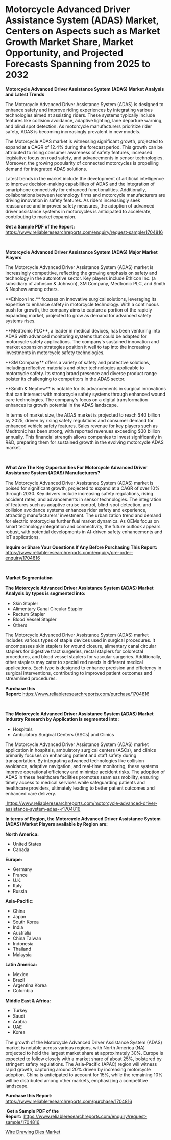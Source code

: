 <p><h1>Motorcycle Advanced Driver Assistance System (ADAS) Market, Centers on Aspects such as Market Growth Market Share, Market Opportunity, and Projected Forecasts Spanning from 2025 to 2032</h1></p><p><strong>Motorcycle Advanced Driver Assistance System (ADAS) Market Analysis and Latest Trends</strong></p>
<p><p>The Motorcycle Advanced Driver Assistance System (ADAS) is designed to enhance safety and improve riding experiences by integrating various technologies aimed at assisting riders. These systems typically include features like collision avoidance, adaptive lighting, lane departure warning, and blind spot detection. As motorcycle manufacturers prioritize rider safety, ADAS is becoming increasingly prevalent in new models.</p><p>The Motorcycle ADAS market is witnessing significant growth, projected to expand at a CAGR of 12.4% during the forecast period. This growth can be attributed to rising consumer awareness of safety features, increased legislative focus on road safety, and advancements in sensor technologies. Moreover, the growing popularity of connected motorcycles is propelling demand for integrated ADAS solutions. </p><p>Latest trends in the market include the development of artificial intelligence to improve decision-making capabilities of ADAS and the integration of smartphone connectivity for enhanced functionalities. Additionally, collaborations between technology firms and motorcycle manufacturers are driving innovation in safety features. As riders increasingly seek reassurance and improved safety measures, the adoption of advanced driver assistance systems in motorcycles is anticipated to accelerate, contributing to market expansion.</p></p>
<p><strong>Get a Sample PDF of the Report:&nbsp;</strong> <a href="https://www.reliableresearchreports.com/enquiry/request-sample/1704816?utm_campaign=3213&utm_medium=2&utm_source=Github&utm_content=ia&utm_term=27032025&utm_id=motorcycle-advanced-driver-assistance-system-adas">https://www.reliableresearchreports.com/enquiry/request-sample/1704816</a></p>
<p>&nbsp;</p>
<p><strong>Motorcycle Advanced Driver Assistance System (ADAS) Major Market Players</strong></p>
<p><p>The Motorcycle Advanced Driver Assistance System (ADAS) market is increasingly competitive, reflecting the growing emphasis on safety and technology in the automotive sector. Key players include Ethicon Inc. (a subsidiary of Johnson & Johnson), 3M Company, Medtronic PLC, and Smith & Nephew among others. </p><p>**Ethicon Inc.** focuses on innovative surgical solutions, leveraging its expertise to enhance safety in motorcycle technology. With a continuous push for growth, the company aims to capture a portion of the rapidly expanding market, projected to grow as demand for advanced safety systems rises.</p><p>**Medtronic PLC**, a leader in medical devices, has been venturing into ADAS with advanced monitoring systems that could be adapted for motorcycle safety applications. The company's sustained innovation and market expansion strategies position it well to tap into the increasing investments in motorcycle safety technologies. </p><p>**3M Company** offers a variety of safety and protective solutions, including reflective materials and other technologies applicable to motorcycle safety. Its strong brand presence and diverse product range bolster its challenging to competitors in the ADAS sector.</p><p>**Smith & Nephew** is notable for its advancements in surgical innovations that can intersect with motorcycle safety systems through enhanced wound care technologies. The company's focus on a digital transformation enhances its growth potential in the ADAS landscape.</p><p>In terms of market size, the ADAS market is projected to reach $40 billion by 2025, driven by rising safety regulations and consumer demand for enhanced vehicle safety features. Sales revenue for key players such as Medtronic has been strong, with reported revenues exceeding $30 billion annually. This financial strength allows companies to invest significantly in R&D, preparing them for sustained growth in the evolving motorcycle ADAS market.</p></p>
<p>&nbsp;</p>
<p><strong>What Are The Key Opportunities For Motorcycle Advanced Driver Assistance System (ADAS) Manufacturers?</strong></p>
<p><p>The Motorcycle Advanced Driver Assistance System (ADAS) market is poised for significant growth, projected to expand at a CAGR of over 10% through 2030. Key drivers include increasing safety regulations, rising accident rates, and advancements in sensor technologies. The integration of features such as adaptive cruise control, blind-spot detection, and collision avoidance systems enhances rider safety and experience, attracting manufacturers' investment. The urbanization trend and demand for electric motorcycles further fuel market dynamics. As OEMs focus on smart technology integration and connectivity, the future outlook appears robust, with potential developments in AI-driven safety enhancements and IoT applications.</p></p>
<p><strong>Inquire or Share Your Questions If Any Before Purchasing This Report:</strong> <a href="https://www.reliableresearchreports.com/enquiry/pre-order-enquiry/1704816?utm_campaign=3213&utm_medium=2&utm_source=Github&utm_content=ia&utm_term=27032025&utm_id=motorcycle-advanced-driver-assistance-system-adas">https://www.reliableresearchreports.com/enquiry/pre-order-enquiry/1704816</a></p>
<p>&nbsp;</p>
<p><strong>Market Segmentation</strong></p>
<p><strong>The Motorcycle Advanced Driver Assistance System (ADAS) Market Analysis by types is segmented into:</strong></p>
<p><ul><li>Skin Stapler</li><li>Alimentary Canal Circular Stapler</li><li>Rectum Stapler</li><li>Blood Vessel Stapler</li><li>Others</li></ul></p>
<p><p>The Motorcycle Advanced Driver Assistance System (ADAS) market includes various types of staple devices used in surgical procedures. It encompasses skin staplers for wound closure, alimentary canal circular staplers for digestive tract surgeries, rectal staplers for colorectal procedures, and blood vessel staplers for vascular surgeries. Additionally, other staplers may cater to specialized needs in different medical applications. Each type is designed to enhance precision and efficiency in surgical interventions, contributing to improved patient outcomes and streamlined procedures.</p></p>
<p><strong>Purchase this Report:&nbsp;</strong><a href="https://www.reliableresearchreports.com/purchase/1704816?utm_campaign=3213&utm_medium=2&utm_source=Github&utm_content=ia&utm_term=27032025&utm_id=motorcycle-advanced-driver-assistance-system-adas">https://www.reliableresearchreports.com/purchase/1704816</a></p>
<p>&nbsp;</p>
<p><strong>The Motorcycle Advanced Driver Assistance System (ADAS) Market Industry Research by Application is segmented into:</strong></p>
<p><ul><li>Hospitals</li><li>Ambulatory Surgical Centers (ASCs) and Clinics</li></ul></p>
<p><p>The Motorcycle Advanced Driver Assistance System (ADAS) market application in hospitals, ambulatory surgical centers (ASCs), and clinics primarily focuses on enhancing patient and staff safety during transportation. By integrating advanced technologies like collision avoidance, adaptive navigation, and real-time monitoring, these systems improve operational efficiency and minimize accident risks. The adoption of ADAS in these healthcare facilities promotes seamless mobility, ensuring timely access to medical services while safeguarding patients and healthcare providers, ultimately leading to better patient outcomes and enhanced care delivery.</p></p>
<p><a href="https://www.reliableresearchreports.com/motorcycle-advanced-driver-assistance-system-adas--r1704816?utm_campaign=3213&utm_medium=2&utm_source=Github&utm_content=ia&utm_term=27032025&utm_id=motorcycle-advanced-driver-assistance-system-adas">&nbsp;https://www.reliableresearchreports.com/motorcycle-advanced-driver-assistance-system-adas--r1704816</a></p>
<p><strong>In terms of Region, the Motorcycle Advanced Driver Assistance System (ADAS) Market Players available by Region are:</strong></p>
<p>
    <p> <strong> North America: </strong>
        <ul>
            <li>United States</li>
            <li>Canada</li>
        </ul>
        </p> 
    <p> <strong> Europe: </strong>
        <ul>
            <li>Germany</li>
            <li>France</li>
            <li>U.K.</li>
            <li>Italy</li>
            <li>Russia</li>
        </ul>
        </p> 
    <p> <strong> Asia-Pacific: </strong>
        <ul>
            <li>China</li>
            <li>Japan</li>
            <li>South Korea</li>
            <li>India</li>
            <li>Australia</li>
            <li>China Taiwan</li>
            <li>Indonesia</li>
            <li>Thailand</li>
            <li>Malaysia</li>
        </ul>
        </p> 
    <p> <strong> Latin America: </strong>
        <ul>
            <li>Mexico</li>
            <li>Brazil</li>
            <li>Argentina Korea</li>
            <li>Colombia</li>
        </ul>
        </p> 
    <p> <strong> Middle East & Africa: </strong>
        <ul>
            <li>Turkey</li>
            <li>Saudi</li>
            <li>Arabia</li>
            <li>UAE</li>
            <li>Korea</li>
        </ul>
    </p>
    </p>
<p><p>The growth of the Motorcycle Advanced Driver Assistance System (ADAS) market is notable across various regions, with North America (NA) projected to hold the largest market share at approximately 30%. Europe is expected to follow closely with a market share of about 25%, bolstered by stringent safety regulations. The Asia-Pacific (APAC) region will witness rapid growth, capturing around 20% driven by increasing motorcycle adoption. China is anticipated to account for 15%, while the remaining 10% will be distributed among other markets, emphasizing a competitive landscape.</p></p>
<p><strong>Purchase this Report: </strong><a href="https://www.reliableresearchreports.com/purchase/1704816?utm_campaign=3213&utm_medium=2&utm_source=Github&utm_content=ia&utm_term=27032025&utm_id=motorcycle-advanced-driver-assistance-system-adas">https://www.reliableresearchreports.com/purchase/1704816</a></p>
<p>&nbsp;<strong>Get a Sample PDF of the Report:&nbsp;&nbsp;</strong><a href="https://www.reliableresearchreports.com/enquiry/request-sample/1704816?utm_campaign=3213&utm_medium=2&utm_source=Github&utm_content=ia&utm_term=27032025&utm_id=motorcycle-advanced-driver-assistance-system-adas">https://www.reliableresearchreports.com/enquiry/request-sample/1704816</a></p>
<p><strong></strong></p>
<p><p><a href="https://github.com/fabrehugessf/Market-Research-Report-List-1/blob/main/wire-drawing-dies-market.md?utm_campaign=3213&utm_medium=2&utm_source=Github&utm_content=ia&utm_term=27032025&utm_id=motorcycle-advanced-driver-assistance-system-adas">Wire Drawing Dies Market</a></p></p>